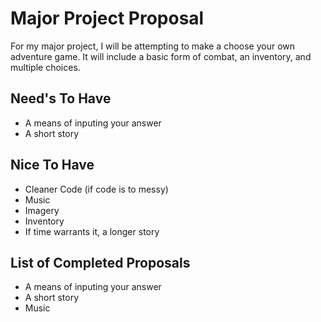 # Major Project Proposal
For my major project, I will be attempting to make a choose your own adventure game. It will include a basic form of combat, an inventory, and multiple choices.

## Need's To Have
- A means of inputing your answer
- A short story

## Nice To Have
- Cleaner Code (if code is to messy)
- Music
- Imagery
- Inventory
- If time warrants it, a longer story


## List of Completed Proposals
- A means of inputing your answer
- A short story
- Music
